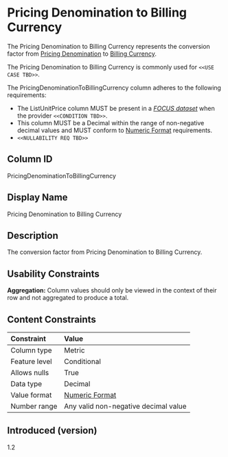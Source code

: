 # Pricing Denomination to Billing Currency

The Pricing Denomination to Billing Currency represents the conversion factor from [Pricing Denomination](#pricingdenomination) to [Billing Currency](#billingcurrency).

The Pricing Denomination to Billing Currency is commonly used for `<<USE CASE TBD>>`.

The PricingDenominationToBillingCurrency column adheres to the following requirements:

* The ListUnitPrice column MUST be present in a [*FOCUS dataset*](#glossary:FOCUS-dataset) when the provider `<<CONDITION TBD>>`.
* This column MUST be a Decimal within the range of non-negative decimal values and MUST conform to [Numeric Format](#numericformat) requirements.
* `<<NULLABILITY REQ TBD>>`

## Column ID

PricingDenominationToBillingCurrency

## Display Name

Pricing Denomination to Billing Currency

## Description

The conversion factor from Pricing Denomination to Billing Currency.

## Usability Constraints

**Aggregation:** Column values should only be viewed in the context of their row and not aggregated to produce a total.

## Content Constraints

| Constraint      | Value                                |
|:----------------|:-------------------------------------|
| Column type     | Metric                               |
| Feature level   | Conditional                          |
| Allows nulls    | True                                 |
| Data type       | Decimal                              |
| Value format    | [Numeric Format](#numericformat)     |
| Number range    | Any valid non-negative decimal value |

## Introduced (version)

1.2
